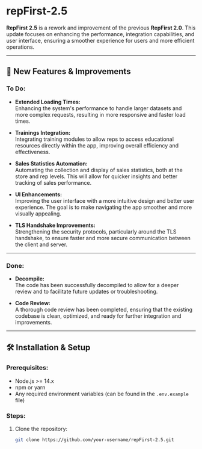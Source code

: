 # repFirst-2.5

**RepFirst 2.5** is a rework and improvement of the previous **RepFirst 2.0**. This update focuses on enhancing the performance, integration capabilities, and user interface, ensuring a smoother experience for users and more efficient operations.

---

## 🚀 New Features & Improvements

### **To Do:**
- **Extended Loading Times:**  
  Enhancing the system's performance to handle larger datasets and more complex requests, resulting in more responsive and faster load times.
  
- **Trainings Integration:**  
  Integrating training modules to allow reps to access educational resources directly within the app, improving overall efficiency and effectiveness.

- **Sales Statistics Automation:**  
  Automating the collection and display of sales statistics, both at the store and rep levels. This will allow for quicker insights and better tracking of sales performance.

- **UI Enhancements:**  
  Improving the user interface with a more intuitive design and better user experience. The goal is to make navigating the app smoother and more visually appealing.

- **TLS Handshake Improvements:**  
  Strengthening the security protocols, particularly around the TLS handshake, to ensure faster and more secure communication between the client and server.

---

### **Done:**

- **Decompile:**  
  The code has been successfully decompiled to allow for a deeper review and to facilitate future updates or troubleshooting.

- **Code Review:**  
  A thorough code review has been completed, ensuring that the existing codebase is clean, optimized, and ready for further integration and improvements.

---

## 🛠 Installation & Setup

### Prerequisites:
- Node.js >= 14.x
- npm or yarn
- Any required environment variables (can be found in the `.env.example` file)

### Steps:
1. Clone the repository:
   ```bash
   git clone https://github.com/your-username/repFirst-2.5.git
